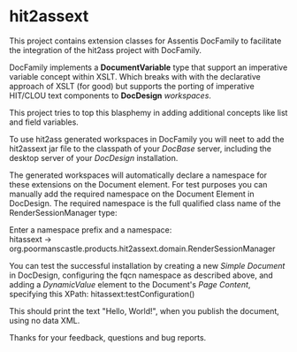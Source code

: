 # hit2assext

This project contains extension classes for Assentis DocFamily to
facilitate the integration of the hit2ass project with DocFamily.

DocFamily implements a **DocumentVariable** type that support an imperative
variable concept within XSLT. Which breaks with with the declarative
approach of XSLT (for good) but supports the porting of imperative HIT/CLOU
text components to **DocDesign** _workspaces_.

This project tries to top this blasphemy in adding additional concepts like
list and field variables.

To use hit2ass generated workspaces in DocFamily you will neet to add the hit2assext
jar file to the classpath of your *DocBase* server, including the desktop server
of your *DocDesign* installation.

The generated workspaces will automatically declare a namespace for these
extensions on the Document element. For test purposes you can manually add
the required namespace on the Document Element in DocDesign. The required
namespace is the full qualified class name of the RenderSessionManager type:

Enter a namespace prefix and a namespace:  
hitassext -> org.poormanscastle.products.hit2assext.domain.RenderSessionManager

You can test the successful installation by creating a new *Simple Document* in DocDesign,
configuring the fqcn namespace as described above, and adding a *DynamicValue* element
to the Document's *Page Content*, specifying this XPath:
 hitassext:testConfiguration()
 
 This should print the text "Hello, World!", when you publish the document, using no data XML.
 
 Thanks for your feedback, questions and bug reports.
